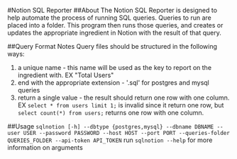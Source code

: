 #Notion SQL Reporter
##About
The Notion SQL Reporter is designed to help automate the process of running SQL queries. Queries to run are placed into a folder. This program then runs those queries, and creates or updates the appropriate ingredient in Notion with the result of that query.

##Query Format Notes
Query files should be structured in the following ways:
1. a unique name - this name will be used as the key to report on the ingredient with. EX "Total Users"
2. end with the appropriate extension - '.sql' for postgres and mysql queries
3. return a single value - the result should return one row with one column. EX `select * from users limit 1;` is invalid since it return one row, but `select count(*) from users;` returns one row with one column.

##Usage
`sqlnotion [-h] --dbtype {postgres,mysql} --dbname DBNAME --user USER --password PASSWORD --host HOST --port PORT --queries-folder QUERIES_FOLDER --api-token API_TOKEN`
run `sqlnotion --help` for more information on arguments

